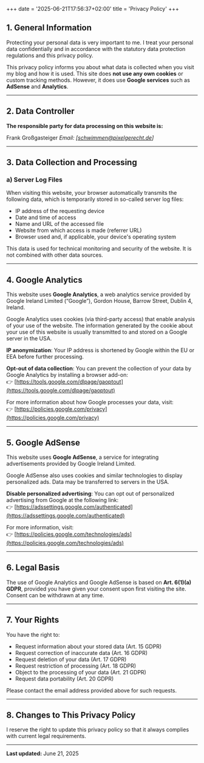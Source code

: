 +++
date = '2025-06-21T17:56:37+02:00'
title = 'Privacy Policy'
+++

## 1. General Information

Protecting your personal data is very important to me. I treat your personal data confidentially and in accordance with the statutory data protection regulations and this privacy policy.

This privacy policy informs you about what data is collected when you visit my blog and how it is used. This site does **not use any own cookies** or custom tracking methods. However, it does use **Google services** such as **AdSense** and **Analytics**.

---

## 2. Data Controller

**The responsible party for data processing on this website is:**

Frank Großgasteiger
*Email: [schwimmen@pixelgerecht.de]*

---

## 3. Data Collection and Processing

### a) Server Log Files

When visiting this website, your browser automatically transmits the following data, which is temporarily stored in so-called server log files:

- IP address of the requesting device  
- Date and time of access  
- Name and URL of the accessed file  
- Website from which access is made (referrer URL)  
- Browser used and, if applicable, your device's operating system

This data is used for technical monitoring and security of the website. It is not combined with other data sources.

---

## 4. Google Analytics

This website uses **Google Analytics**, a web analytics service provided by Google Ireland Limited (“Google”), Gordon House, Barrow Street, Dublin 4, Ireland.

Google Analytics uses cookies (via third-party access) that enable analysis of your use of the website. The information generated by the cookie about your use of this website is usually transmitted to and stored on a Google server in the USA.

**IP anonymization**: Your IP address is shortened by Google within the EU or EEA before further processing.

**Opt-out of data collection**: You can prevent the collection of your data by Google Analytics by installing a browser add-on:  
👉 [https://tools.google.com/dlpage/gaoptout](https://tools.google.com/dlpage/gaoptout)

For more information about how Google processes your data, visit:  
👉 [https://policies.google.com/privacy](https://policies.google.com/privacy)

---

## 5. Google AdSense

This website uses **Google AdSense**, a service for integrating advertisements provided by Google Ireland Limited.

Google AdSense also uses cookies and similar technologies to display personalized ads. Data may be transferred to servers in the USA.

**Disable personalized advertising**: You can opt out of personalized advertising from Google at the following link:  
👉 [https://adssettings.google.com/authenticated](https://adssettings.google.com/authenticated)

For more information, visit:  
👉 [https://policies.google.com/technologies/ads](https://policies.google.com/technologies/ads)

---

## 6. Legal Basis

The use of Google Analytics and Google AdSense is based on **Art. 6(1)(a) GDPR**, provided you have given your consent upon first visiting the site. Consent can be withdrawn at any time.

---

## 7. Your Rights

You have the right to:

- Request information about your stored data (Art. 15 GDPR)  
- Request correction of inaccurate data (Art. 16 GDPR)  
- Request deletion of your data (Art. 17 GDPR)  
- Request restriction of processing (Art. 18 GDPR)  
- Object to the processing of your data (Art. 21 GDPR)  
- Request data portability (Art. 20 GDPR)

Please contact the email address provided above for such requests.

---

## 8. Changes to This Privacy Policy

I reserve the right to update this privacy policy so that it always complies with current legal requirements.

---

**Last updated:** June 21, 2025

